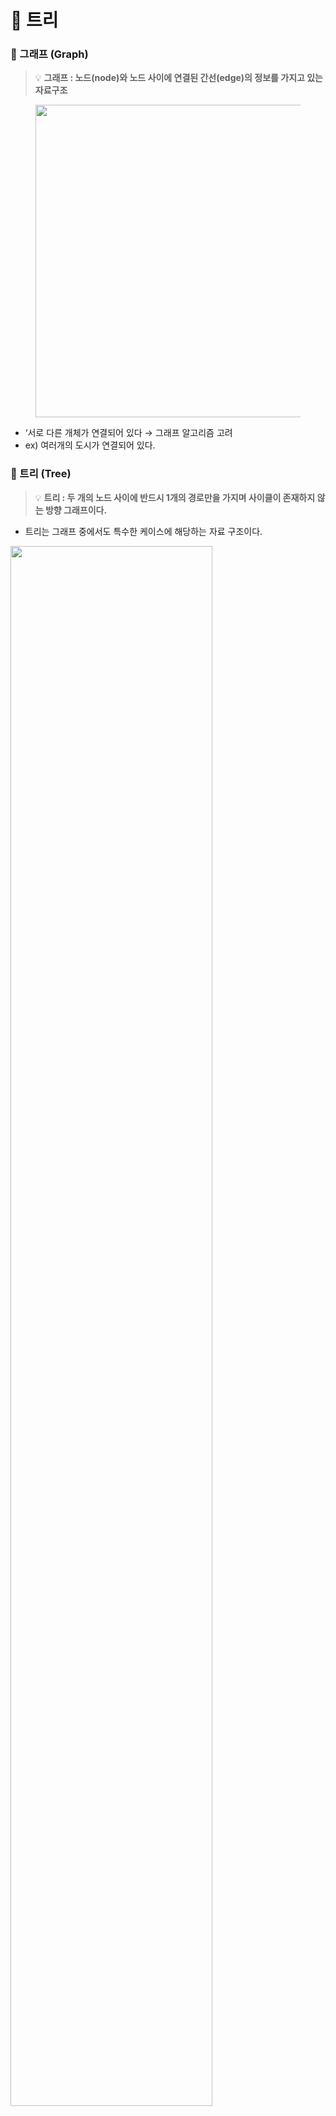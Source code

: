 # 🎄 트리

### 📎 그래프 (Graph)

> 💡 **그래프 : 노드(node)와 노드 사이에 연결된 간선(edge)의 정보를 가지고 있는 자료구조**

<figure>
<image src="https://user-images.githubusercontent.com/102219847/236390921-65e71330-1c1b-4e01-a741-cca82b821043.png" width="500">
  </figure>

- ‘서로 다른 개체가 연결되어 있다 → 그래프 알고리즘 고려
- ex) 여러개의 도시가 연결되어 있다.

### 📎 트리 (Tree)
  
> 💡 **트리 : 두 개의 노드 사이에 반드시 1개의 경로만을 가지며 사이클이 존재하지 않는 방향 그래프이다.**
- 트리는 그래프 중에서도 특수한 케이스에 해당하는 자료 구조이다.


<img src="https://user-images.githubusercontent.com/102219847/236392149-4a9bb29f-c831-465a-8253-e2d033296949.png" width="80%">

- 방향 그래프
- 계층적 구조 (부모-자식 관계)
- 사이클, 자체 간선 (self-loop)가 불가능
- 모든 자식 노드는 하나의 부모 노드를 가지며, 따라서 루트 노드는 하나만 존재

  → 노드가 N개인 트리는 항상 N-1개의 간선을 가짐

- 임의의 두 노드 간의 경로는 유일

---

## 📌 트리 종류
### ○ 편향 트리 (skew tree)

- 모든 노드들이 자식을 하나만 가진 트리
- 왼쪽 방향으로 자식을 하나만 가지면 left skew tree, 오른쪽으로 가지면 right skew tree라고 한다.
  
<img src="https://user-images.githubusercontent.com/102219847/236392615-bb54eecd-363e-4b28-9a49-4f209182fe58.png" width="50%">

### ○ 이진 트리 (Binary Tree)

- 각 노드의 차수 (자식 노드)가 2 이하인 트리

<img src="https://user-images.githubusercontent.com/102219847/236392654-aba70340-1143-4b69-94c8-641809108189.png" width="50%">

### ○ 이진 탐색 트리 (Binary Search Tree, BST)

- 순서화된 이진 트리 : 자식 노드가 2개 이하
- **탐색에 최적화**된 이진 트리, 하지만 재구성 할 때 트리 구조를 만들고 유지할 때 오버헤드가 크다.
- 노드의 왼쪽 자식은 부모의 값보다 작은 값을 가지며, 오른쪽 자식은 부모보다 큰 값을 가진다. (**왼쪽 자식 노드 < 부모 노드 < 오른쪽 자식 노드**)
- 중위 순회로 정렬된 순서를 읽을 수 있다.

![](https://blog.penjee.com/wp-content/uploads/2015/11/binary-search-tree-sorted-array-animation.gif)

### ○ m원 탐색 트리 (M-way Search Tree)

- 최대 m개의 서브 트리를 갖는 탐색 트리
- 이진 탐색 트리의 확장된 형태로 높이를 줄이기 위해 사용

![image](https://user-images.githubusercontent.com/102219847/236392825-da7be451-8d4e-46eb-bb29-c4b509d6cfbd.png)

- 다원 탐색 트리는 스스로 균형을 유지하기 못하기 때문에 불균형이 발생할 수 있으며, 이 경우 검색 성능이 떨어지게 된다.
<img src="https://user-images.githubusercontent.com/102219847/236392852-fc37bc20-016b-4dd2-b85d-4b4ec199e887.png" width="70%">


- 이를 보완하기 위해 스스로 균형을 유지하는 `Balanced Tree`가 있다.

### ○ 균형 트리 (B-Tree, Balanced Tree)

- m원 탐색 트리에서 높이 균형을 유지하는 트리
- 노드의 key의 수가 k개라면, 자식 node의 수는 k+1개이다.
- 루트와 잎 노드를 제외한 트리의 각 노드는 최소 m/2보다 크거나 같은 정수의 서브트리를 갖는다.
- 트리의 루트는 최소 2개의 서브트리를 갖는다.
- 트리의 모든 잎 노드는 같은 레벨에 있다.
- B+ tree, B* tree도 있다. ([참고](https://ssocoit.tistory.com/217))
  
<img src="https://user-images.githubusercontent.com/102219847/236392882-34ae78b0-6e92-4985-b3c7-65b76bde46df.png" width="70%">


## 📌 트리의 적용

**1️⃣ Spanning trees (신장 트리)**

- 그래프 내의 모든 정점을 포함하는 트리 구조
- 최소의 간선을 이용하여 모든 노드를 연결하고자 하는 경우

  → N개의 노드를 (N-1)개의 간선으로 연결

- 예) 통신 네트워크, 라우터에서 사용되는 최단 경로
<img width="497" alt="image" src="https://user-images.githubusercontent.com/102219847/236394716-0753b7b2-d564-42fb-a0e5-71cb82fb1a70.png">


**2️⃣ 이진 탐색 트리**

- 데이터를 정렬된 상태로 유지하는데 도움이 된다.

**3️⃣ 계층적 구조 데이터**

- 트리는 데이터를 계층 구조로 저장한다.
- 예) 폴더와 파일

**4️⃣ Syntax tree**

- 구문 트리는 컴파일러에서 사용되는 프로그램 소스 코드의 구조를 나타낸다.
- 컴파일러는 계층 구조로 된 정보를 추출하여 Syntax Tree로 만든다.

<img width="431" alt="image" src="https://user-images.githubusercontent.com/102219847/236393515-a712d610-b908-4806-b331-438548c55b97.png">


**5️⃣ Trie**

- 문자열을 빠르게 탐색할 수 있는 자료구조이다.
<img src="https://user-images.githubusercontent.com/102219847/236393041-600e527b-1ff3-4ab6-8d3f-689adf4c8026.png" width="50%">


**6️⃣ Heap**

- priority queue을 구현하는데 사용될 수 있다.
- 배열 형태로 표현할 수 있는 트리 데이터 구조이다.
- 예) 최소 힙은 항상 부모 노드가 자식 노드보다 크기가 작은 자료구조로 집합에서 가장 작은 수만을 꺼내올 때 유용한 자료구조이다.

**7️⃣ DB indexing**

- 데이터 베이스 인덱싱을 구현하는데 트리를 사용한다.
- 예) B-Tree, B+ Tree, AVL Tree

## 📌 트리 구조 장점

- 효율적인 삽입, 삭제, 검색이 가능
- 계층적인 구조를 가진다.
- List, LinkedList보다 적은 메모리 공간을 사용한다.

## 📌 트리 구조 단점

- 포인터를 위한 추가 메모리가 필요하다.
- 다른 데이터 구조에 비해 확장성이 제한된다.
- 대용량 데이터에는 적합하지 않다.
- 불균형이 심해지면 성능이 저하되고, 효율성이 떨어진다.

## 📌 트리의 순회

트리의 모든 노드들을 방문하는 과정을 트리 순회 (Treee Traversal)이라고 한다.

전위 순회 (Pre-order), 중위 순회 (In-order), 후위 순회 (Post-order) 세 가지가 있으며, 보통 재귀로 구현된다.

### ○ 전위 순회 (Pre-order)

전위 순회는 깊이 우선 순회 (Depth-First Traversal)이라고도 한다.

트리를 복사하거나, 전위 표기법을 구하는데 주로 사용된다. 트리를 복사할 때 전위 순회를 사용하는 이유는 트리를 생성할 때 자식 노드보다 부모 노드가 먼저 생성되어야 하기 때문이다.

1. root 노드를 방문한다.
2. 왼쪽 서브 트리를 전위 순회한다.
3. 오른쪽 서브 트리를 전위 순회 한다.

<img width="386" alt="image" src="https://user-images.githubusercontent.com/102219847/236394105-fcb70dc3-fabb-4b18-a826-b1888c5556d7.png">
`A → B → D → E → C → F → G`

### ○ 중위 순회 (In-order)

중위 순회는 왼쪽 오른쪽 대칭으로 순회하기 때문에 대칭 순회 (Symmetric traversal)이라고도 한다.

이진 탐색 트리에서 오른차순 또는 내림차순으로 값을 가져올 때 사용한다.

1. 왼쪽 서브 트리를 중위 순회한다.
2. root 노드를 방문한다.
3. 오른쪽 서브 트리를 중위 순회한다.

<img width="392" alt="image" src="https://user-images.githubusercontent.com/102219847/236394147-fe3d487c-509d-4f82-8903-0b05208cd8dd.png">
`D → B → E → A → F → C → G`

### ○ 후위 순회 (Post-order)

후위 순회는 주로 트리를 삭제하는데 사용된다.

이유는 부모노드를 삭제하기 전에 자식 노드를 삭제하는 순으로 노드를 삭제해야 하기 때문이다.

1. 왼쪽 서브트리를 후위 순회한다.
2. 오른쪽 서브트리를 후위 순회한다.
3. root노드를 방문한다.

<img width="387" alt="image" src="https://user-images.githubusercontent.com/102219847/236394176-fcdd2afd-e10f-4ad2-99f7-88258657f5bb.png">
`D → E → B → F → G → C → A`

### 참고
[https://www.geeksforgeeks.org/introduction-to-tree-data-structure-and-algorithm-tutorials/](https://www.geeksforgeeks.org/introduction-to-tree-data-structure-and-algorithm-tutorials/)
[https://yoongrammer.tistory.com/68](https://yoongrammer.tistory.com/68)
[https://laboputer.github.io/ps/2017/09/29/graph/](https://laboputer.github.io/ps/2017/09/29/graph/)
[https://hayden-archive.tistory.com/392](https://hayden-archive.tistory.com/392)
  

### 예상 질문
- 트리 자료 구조에 대해 설명해주세요.
- 트리의 종류에 대해 설명해주세요.
- 트리를 사용하는 예와 쓰는 이유에 대해 설명해주세요.
- 이진 탐색 트리에 대해 설명해주세요.
